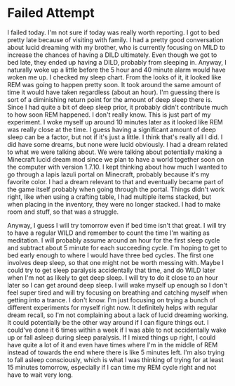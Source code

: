 # Failed Attempt

I failed today. I'm not sure if today was really worth reporting. I got to bed pretty late because of visiting with family. I had a pretty good conversation about lucid dreaming with my brother, who is currently focusing on MILD to increase the chances of having a DILD ultimately. Even though we got to bed late, they ended up having a DILD, probably from sleeping in. Anyway, I naturally woke up a little before the 5 hour and 40 minute alarm would have woken me up. I checked my sleep chart. From the looks of it, it looked like REM was going to happen pretty soon. It took around the same amount of time it would have taken regardless (about an hour). I'm guessing there is sort of a diminishing return point for the amount of deep sleep there is. Since I had quite a bit of deep sleep prior, it probably didn't contribute much to how soon REM happened. I don't really know. This is just part of my experiment. I woke myself up around 10 minutes later as it looked like REM was really close at the time. I guess having a significant amount of deep sleep can be a factor, but not if it's just a little. I think that's really all I did. I did have some dreams, but none were lucid obviously. I had a dream related to what we were talking about. We were talking about potentially making a Minecraft lucid dream mod since we plan to have a world together soon on the computer with version 1.7.10. I kept thinking about how much I wanted to go through a lapis lazuli portal on Minecraft, probably because it's my favorite color. I had a dream relevant to that and eventually became part of the game itself probably when going through the portal. Things didn't work right, like when using a crafting table, I had multiple items stacked, but when placing in the inventory, they were no longer stacked. I had to make room and stuff, so that was a struggle.

Anyway, I guess I will try tomorrow even if bed time isn't that great. I will try to have a regular WILD and remember to count the time I'm waiting as meditation. I will probably assume around an hour for the first sleep cycle and subtract about 5 minute for each succeeding cycle. I'm hoping to get to bed early enough to where I would have three bed cycles. The first one involves deep sleep, so that one might not be worth messing with. Maybe I could try to get sleep paralysis accidentally that time, and do WILD later when I'm not as likely to get deep sleep. I will try to do it close to an hour later so I can get around deep sleep. I will wake myself up enough so I don't feel super tired and will try focusing on breathing and catching myself when getting into a trance. I don't know. I'm just focusing on trying a bunch of different experiments for myself right now. It definitely helps with regular dream recall, so I'm not complaining about a lack of lucid dreaming working. It could potentially be the other way around if I can figure things out. I could've done it 6 times within a week if I was able to not accidentally wake up or fall asleep during sleep paralysis. If I mixed things up right, I could have quite a lot of it and even have times where I'm in the middle of REM instead of towards the end where there is like 5 minutes left. I'm also trying to fall asleep consciously, which is what I was thinking of trying for at least 15 minutes tomorrow, especially if I can time my REM cycle right and not have to wait very long.
